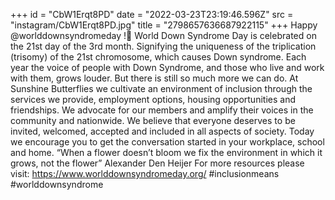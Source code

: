 +++
id = "CbW1Erqt8PD"
date = "2022-03-23T23:19:46.596Z"
src = "instagram/CbW1Erqt8PD.jpg"
title = "2798657636687922115"
+++
Happy @worlddownsyndromeday !💜 World Down Syndrome Day is celebrated on the 21st day of the 3rd month. Signifying the uniqueness of the triplication (trisomy) of the 21st chromosome, which causes Down syndrome. Each year the voice of people with Down Syndrome, and those who live and work with them, grows louder. But there is still so much more we can do. At Sunshine Butterflies we cultivate an environment of inclusion through the services we provide, employment options, housing opportunities and friendships. We advocate for our members and amplify their voices in the community and nationwide. We believe that everyone deserves to be invited, welcomed, accepted and included in all aspects of society. Today we encourage you to get the conversation started in your workplace, school and home. “When a flower doesn’t bloom we fix the environment in which it grows, not the flower” Alexander Den Heijer For more resources please visit: https://www.worlddownsyndromeday.org/ #inclusionmeans #worlddownsyndrome